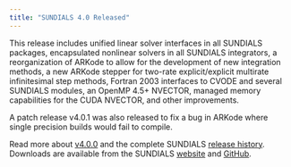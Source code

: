 ```yaml
---
title: "SUNDIALS 4.0 Released"
---
```


This release includes unified linear solver interfaces in all SUNDIALS packages, encapsulated nonlinear solvers in all SUNDIALS integrators, a reorganization of ARKode to allow for the development of new integration methods, a new ARKode stepper for two-rate explicit/explicit multirate infinitesimal step methods, Fortran 2003 interfaces to CVODE and several SUNDIALS modules, an OpenMP 4.5+ NVECTOR, managed memory capabilities for the CUDA NVECTOR, and other improvements.  

A patch release v4.0.1 was also released to fix a bug in ARKode where single precision builds would fail to compile.

Read more about [v4.0.0](https://computing.llnl.gov/projects/sundials/sundials-software) and the complete SUNDIALS [release history](https://computing.llnl.gov/projects/sundials/release-history). Downloads are available from the SUNDIALS [website](https://computing.llnl.gov/projects/sundials) and [GitHub](https://github.com/LLNL/sundials).
